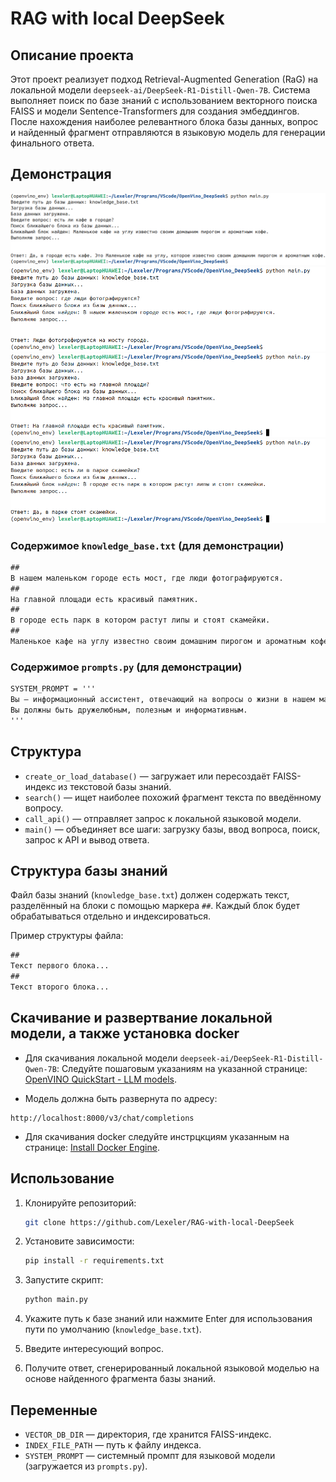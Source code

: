 # RAG with local DeepSeek 

## Описание проекта

Этот проект реализует подход Retrieval-Augmented Generation (RaG) на локальной модели `deepseek-ai/DeepSeek-R1-Distill-Qwen-7B`. Система выполняет поиск по базе знаний с использованием векторного поиска FAISS и модели Sentence-Transformers для создания эмбеддингов. После нахождения наиболее релевантного блока базы данных, вопрос и найденный фрагмент отправляются в языковую модель для генерации финального ответа.

## Демонстрация

![Демонстрация работы](view1.png)
![](view2.png)
![](view3.png)
![](view4.png)

### Содержимое `knowledge_base.txt` (для демонстрации)

```txt
##
В нашем маленьком городе есть мост, где люди фотографируются.
##
На главной площади есть красивый памятник.
##
В городе есть парк в котором растут липы и стоят скамейки.
##
Маленькое кафе на углу известно своим домашним пирогом и ароматным кофе.
```

### Содержимое `prompts.py` (для демонстрации)

```txt
SYSTEM_PROMPT = '''
Вы — информационный ассистент, отвечающий на вопросы о жизни в нашем маленьком городе.
Вы должны быть дружелюбным, полезным и информативным.
'''
```

## Структура

- `create_or_load_database()` — загружает или пересоздаёт FAISS-индекс из текстовой базы знаний.
- `search()` — ищет наиболее похожий фрагмент текста по введённому вопросу.
- `call_api()` — отправляет запрос к локальной языковой модели.
- `main()` — объединяет все шаги: загрузку базы, ввод вопроса, поиск, запрос к API и вывод ответа.
## Структура базы знаний

Файл базы знаний (`knowledge_base.txt`) должен содержать текст, разделённый на блоки с помощью маркера `##`. Каждый блок будет обрабатываться отдельно и индексироваться.

Пример структуры файла:

```txt
##
Текст первого блока...
##
Текст второго блока...
```


## Скачивание и развертвание локальной модели, а также установка docker

- Для скачивания локальной модели `deepseek-ai/DeepSeek-R1-Distill-Qwen-7B`:
Следуйте пошаговым указаниям на указанной странице: [OpenVINO QuickStart - LLM models](https://docs.openvino.ai/2025/model-server/ovms_docs_llm_quickstart.html).

- Модель должна быть развернута по адресу:

```
http://localhost:8000/v3/chat/completions
```
- Для скачивания docker следуйте инстрцкциям указанным на странице: [Install Docker Engine](https://docs.docker.com/engine/install/ubuntu/#uninstall-old-versions).
## Использование

1. Клонируйте репозиторий:
   ```bash
   git clone https://github.com/Lexeler/RAG-with-local-DeepSeek
   ```

2. Установите зависимости:
   ```bash
   pip install -r requirements.txt
   ```

3. Запустите скрипт:
   ```bash
   python main.py
   ```

4. Укажите путь к базе знаний или нажмите Enter для использования пути по умолчанию (`knowledge_base.txt`).

5. Введите интересующий вопрос.

6. Получите ответ, сгенерированный локальной языковой моделью на основе найденного фрагмента базы знаний.

## Переменные

- `VECTOR_DB_DIR` — директория, где хранится FAISS-индекс.
- `INDEX_FILE_PATH` — путь к файлу индекса.
- `SYSTEM_PROMPT` — системный промпт для языковой модели (загружается из `prompts.py`).
